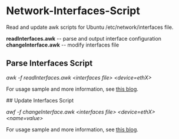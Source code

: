 # Network-Interfaces-Script

Read and update awk scripts for Ubuntu /etc/network/interfaces file.

**readInterfaces.awk** -- parse and output interface configuration
**changeInterface.awk** -- modify interfaces file

## Parse Interfaces Script

_awk -f readInterfaces.awk &lt;interfaces file&gt; &lt;device=ethX&gt;_

For usage sample and more information, see [this blog][1].

## Update Interfaces Script

_awf -f changeInterface.awk &lt;interfaces file&gt; &lt;device=ethX&gt; &lt;name=value&gt;_

For usage sample and more information, see [this blog][2].

[1]: http://joekuan.wordpress.com/2009/11/01/awk-scripts-for-reading-and-editing-ubuntu-etcnetworkinterfaces-file-part-12/
[2]: http://joekuan.wordpress.com/2009/11/01/awk-scripts-for-reading-and-editing-ubuntu-etcnetworkinterfaces-file-part-22/
